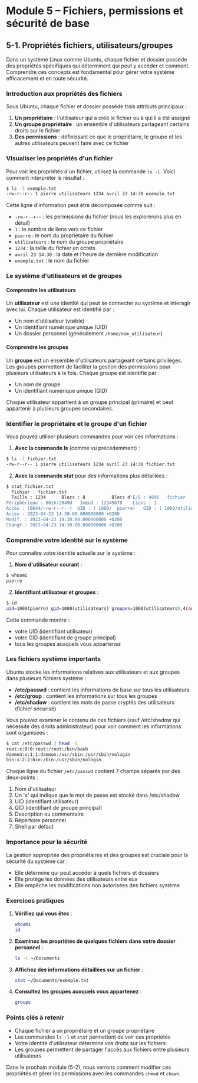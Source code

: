 # Module 5 – Fichiers, permissions et sécurité de base

## 5-1. Propriétés fichiers, utilisateurs/groupes

Dans un système Linux comme Ubuntu, chaque fichier et dossier possède des propriétés spécifiques qui déterminent qui peut y accéder et comment. Comprendre ces concepts est fondamental pour gérer votre système efficacement et en toute sécurité.

### Introduction aux propriétés des fichiers

Sous Ubuntu, chaque fichier et dossier possède trois attributs principaux :

1. **Un propriétaire** : l'utilisateur qui a créé le fichier ou à qui il a été assigné
2. **Un groupe propriétaire** : un ensemble d'utilisateurs partageant certains droits sur le fichier
3. **Des permissions** : définissant ce que le propriétaire, le groupe et les autres utilisateurs peuvent faire avec ce fichier

### Visualiser les propriétés d'un fichier

Pour voir les propriétés d'un fichier, utilisez la commande `ls -l`. Voici comment interpréter le résultat :

```bash
$ ls -l exemple.txt
-rw-r--r-- 1 pierre utilisateurs 1234 avril 23 14:30 exemple.txt
```

Cette ligne d'information peut être décomposée comme suit :

- `-rw-r--r--` : les permissions du fichier (nous les explorerons plus en détail)
- `1` : le nombre de liens vers ce fichier
- `pierre` : le nom du propriétaire du fichier
- `utilisateurs` : le nom du groupe propriétaire
- `1234` : la taille du fichier en octets
- `avril 23 14:30` : la date et l'heure de dernière modification
- `exemple.txt` : le nom du fichier

### Le système d'utilisateurs et de groupes

#### Comprendre les utilisateurs

Un **utilisateur** est une identité qui peut se connecter au système et interagir avec lui. Chaque utilisateur est identifié par :

- Un nom d'utilisateur (visible)
- Un identifiant numérique unique (UID)
- Un dossier personnel (généralement `/home/nom_utilisateur`)

#### Comprendre les groupes

Un **groupe** est un ensemble d'utilisateurs partageant certains privilèges. Les groupes permettent de faciliter la gestion des permissions pour plusieurs utilisateurs à la fois. Chaque groupe est identifié par :

- Un nom de groupe
- Un identifiant numérique unique (GID)

Chaque utilisateur appartient à un groupe principal (primaire) et peut appartenir à plusieurs groupes secondaires.

### Identifier le propriétaire et le groupe d'un fichier

Vous pouvez utiliser plusieurs commandes pour voir ces informations :

1. **Avec la commande ls** (comme vu précédemment) :

```bash
$ ls -l fichier.txt
-rw-r--r-- 1 pierre utilisateurs 1234 avril 23 14:30 fichier.txt
```

2. **Avec la commande stat** pour des informations plus détaillées :

```bash
$ stat fichier.txt
  Fichier : fichier.txt
  Taille : 1234      Blocs : 8          Blocs d'E/S : 4096   fichier
Périphérique : 801h/2049d   Inœud : 12345678    Liens : 1
Accès : (0644/-rw-r--r--)  UID : ( 1000/  pierre)   GID : ( 1000/utilisateurs)
Accès : 2023-04-23 14:30:00.000000000 +0200
Modif. : 2023-04-23 14:30:00.000000000 +0200
Changt : 2023-04-23 14:30:00.000000000 +0200
```

### Comprendre votre identité sur le système

Pour connaître votre identité actuelle sur le système :

1. **Nom d'utilisateur courant** :

```bash
$ whoami
pierre
```

2. **Identifiant utilisateur et groupes** :

```bash
$ id
uid=1000(pierre) gid=1000(utilisateurs) groupes=1000(utilisateurs),4(adm),24(cdrom),27(sudo)
```

Cette commande montre :
- votre UID (identifiant utilisateur)
- votre GID (identifiant de groupe principal)
- tous les groupes auxquels vous appartenez

### Les fichiers système importants

Ubuntu stocke les informations relatives aux utilisateurs et aux groupes dans plusieurs fichiers système :

- **/etc/passwd** : contient les informations de base sur tous les utilisateurs
- **/etc/group** : contient les informations sur tous les groupes
- **/etc/shadow** : contient les mots de passe cryptés des utilisateurs (fichier sécurisé)

Vous pouvez examiner le contenu de ces fichiers (sauf /etc/shadow qui nécessite des droits administrateur) pour voir comment les informations sont organisées :

```bash
$ cat /etc/passwd | head -3
root:x:0:0:root:/root:/bin/bash
daemon:x:1:1:daemon:/usr/sbin:/usr/sbin/nologin
bin:x:2:2:bin:/bin:/usr/sbin/nologin
```

Chaque ligne du fichier `/etc/passwd` contient 7 champs séparés par des deux-points :
1. Nom d'utilisateur
2. Un 'x' qui indique que le mot de passe est stocké dans /etc/shadow
3. UID (identifiant utilisateur)
4. GID (identifiant de groupe principal)
5. Description ou commentaire
6. Répertoire personnel
7. Shell par défaut

### Importance pour la sécurité

La gestion appropriée des propriétaires et des groupes est cruciale pour la sécurité du système car :

- Elle détermine qui peut accéder à quels fichiers et dossiers
- Elle protège les données des utilisateurs entre eux
- Elle empêche les modifications non autorisées des fichiers système

### Exercices pratiques

1. **Vérifiez qui vous êtes** :
   ```bash
   whoami
   id
   ```

2. **Examinez les propriétés de quelques fichiers dans votre dossier personnel** :
   ```bash
   ls -l ~/Documents
   ```

3. **Affichez des informations détaillées sur un fichier** :
   ```bash
   stat ~/Documents/exemple.txt
   ```

4. **Consultez les groupes auxquels vous appartenez** :
   ```bash
   groups
   ```

### Points clés à retenir

- Chaque fichier a un propriétaire et un groupe propriétaire
- Les commandes `ls -l` et `stat` permettent de voir ces propriétés
- Votre identité d'utilisateur détermine vos droits sur les fichiers
- Les groupes permettent de partager l'accès aux fichiers entre plusieurs utilisateurs

Dans le prochain module (5-2), nous verrons comment modifier ces propriétés et gérer les permissions avec les commandes `chmod` et `chown`.
